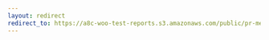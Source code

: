 ```yaml
---
layout: redirect
redirect_to: https://a8c-woo-test-reports.s3.amazonaws.com/public/pr-merge/44853/e2e/index.html
---
```

